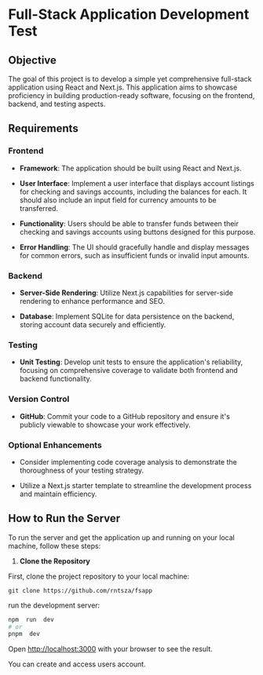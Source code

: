 
#  Full-Stack Application Development Test

  

##  Objective

  

The goal of this project is to develop a simple yet comprehensive full-stack application using React and Next.js. This application aims to showcase proficiency in building production-ready software, focusing on the frontend, backend, and testing aspects.

  

##  Requirements

  

###  Frontend

  

-  **Framework**: The application should be built using React and Next.js.

-  **User Interface**: Implement a user interface that displays account listings for checking and savings accounts, including the balances for each. It should also include an input field for currency amounts to be transferred.

-  **Functionality**: Users should be able to transfer funds between their checking and savings accounts using buttons designed for this purpose.

-  **Error Handling**: The UI should gracefully handle and display messages for common errors, such as insufficient funds or invalid input amounts.

  

###  Backend

  

-  **Server-Side Rendering**: Utilize Next.js capabilities for server-side rendering to enhance performance and SEO.

-  **Database**: Implement SQLite for data persistence on the backend, storing account data securely and efficiently.

  

###  Testing

  

-  **Unit Testing**: Develop unit tests to ensure the application's reliability, focusing on comprehensive coverage to validate both frontend and backend functionality.

  

###  Version Control

  

-  **GitHub**: Commit your code to a GitHub repository and ensure it's publicly viewable to showcase your work effectively.

  

###  Optional Enhancements

  

- Consider implementing code coverage analysis to demonstrate the thoroughness of your testing strategy.

- Utilize a Next.js starter template to streamline the development process and maintain efficiency.

  

##  How to Run the Server

  

To run the server and get the application up and running on your local machine, follow these steps:

  

1.  **Clone the Repository**

  

First, clone the project repository to your local machine:

    git clone https://github.com/rntsza/fsapp

run the development server:
```bash
npm  run  dev
# or
pnpm  dev
```

Open [http://localhost:3000](http://localhost:3000) with your browser to see the result.

You can create and access users account.